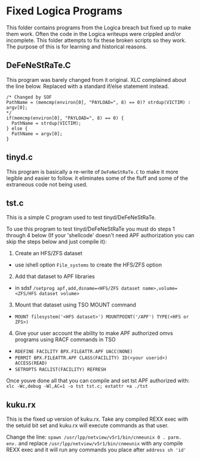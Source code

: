 # Fixed Logica Programs
This folder contains programs from the Logica breach but fixed up to
make them work. Often the code in the Logica writeups were crippled
and/or incomplete. This folder attempts to fix these broken scripts so
they work. The purpose of this is for learning and historical reasons.

## DeFeNeStRaTe.C

This program was barely changed from it original. XLC complained about
the line below. Replaced with a standard if/else statement instead.
```
/* Changed by SOF 
PathName = (memcmp(environ[0], "PAYLOAD=", 8) == 0)? strdup(VICTIM) : argv[0]; 
*/
if(memcmp(environ[0], "PAYLOAD=", 8) == 0) {
  PathName = strdup(VICTIM);
} else {
  PathName = argv[0];
}
```

## tinyd.c

This program is basically a re-write of `DeFeNeStRaTe.C` to make it more
legible and easier to follow. it eliminates some of the fluff and some
of the extraneous code not being used.

## tst.c

This is a simple C program used to test tinyd/DeFeNeStRaTe.

To use this program to test tinyd/DeFeNeStRaTe you must do steps 1
through 4 below (If your 'shellcode' doesn't need APF authorization you
can skip the steps below and just compile it):
 1. Create an HFS/ZFS dataset
  * use ishell option `File_systems` to create the HFS/ZFS option
 2. Add that dataset to APF libraries
  * in sdsf `/setprog apf,add,dsname=<HFS/ZFS dataset name>,volume=<ZFS/HFS dataset volume>`
 3. Mount that dataset using TSO MOUNT command
  * `MOUNT filesystem('<HFS dataset>') MOUNTPOINT('/APF') TYPE(<HFS or ZFS>)`
 4. Give your user account the ability to make APF authorized omvs programs using RACF commands in TSO
  * `RDEFINE FACILITY BPX.FILEATTR.APF UACC(NONE)`
  * `PERMIT BPX.FILEATTR.APF CLASS(FACILITY) ID(<your userid>) ACCESS(READ)`
  * `SETROPTS RACLIST(FACILITY) REFRESH`

Once youve done all that you can compile and set tst APF authorized with:
 `xlc -Wc,debug -Wl,AC=1 -o tst tst.c; extattr +a ./tst`

## kuku.rx

This is the fixed up version of kuku.rx. Take any compiled REXX exec
with the setuid bit set and kuku.rx will execute commands as that user.

Change the line:
```spawn /usr/lpp/netview/v5r1/bin/cnmeunix 0 . parm. env.```
and replace `/usr/lpp/netview/v5r1/bin/cnmeunix` with any compile REXX
exec and it will run any commands you place after `address sh 'id'`

